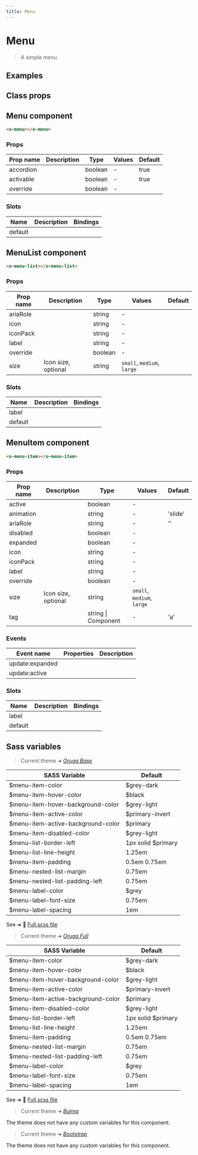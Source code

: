 ```yaml
---
title: Menu
---
```


# Menu

<div class="vp-doc">

> A simple menu

<Carbon />
</div>

<div class="vp-example">

## Examples

<example-menu />

</div>
<div class="vp-example">

## Class props

<inspector-menu-viewer />

</div>

<div class="vp-doc">

## Menu component

```html
<o-menu></o-menu>
```

### Props

| Prop name | Description | Type    | Values | Default |
| --------- | ----------- | ------- | ------ | ------- |
| accordion |             | boolean | -      | true    |
| activable |             | boolean | -      | true    |
| override  |             | boolean | -      |         |

### Slots

| Name    | Description | Bindings |
| ------- | ----------- | -------- |
| default |             |          |

</div>

<div class="vp-doc">

## MenuList component

```html
<o-menu-list></o-menu-list>
```

### Props

| Prop name | Description         | Type    | Values                     | Default |
| --------- | ------------------- | ------- | -------------------------- | ------- |
| ariaRole  |                     | string  | -                          |         |
| icon      |                     | string  | -                          |         |
| iconPack  |                     | string  | -                          |         |
| label     |                     | string  | -                          |         |
| override  |                     | boolean | -                          |         |
| size      | Icon size, optional | string  | `small`, `medium`, `large` |         |

### Slots

| Name    | Description | Bindings |
| ------- | ----------- | -------- |
| label   |             |          |
| default |             |          |

</div>

<div class="vp-doc">

</div>

<div class="vp-doc">

## MenuItem component

```html
<o-menu-item></o-menu-item>
```

### Props

| Prop name | Description         | Type                | Values                     | Default |
| --------- | ------------------- | ------------------- | -------------------------- | ------- |
| active    |                     | boolean             | -                          |         |
| animation |                     | string              | -                          | 'slide' |
| ariaRole  |                     | string              | -                          | ''      |
| disabled  |                     | boolean             | -                          |         |
| expanded  |                     | boolean             | -                          |         |
| icon      |                     | string              | -                          |         |
| iconPack  |                     | string              | -                          |         |
| label     |                     | string              | -                          |         |
| override  |                     | boolean             | -                          |         |
| size      | Icon size, optional | string              | `small`, `medium`, `large` |         |
| tag       |                     | string \| Component | -                          | 'a'     |

### Events

| Event name      | Properties | Description |
| --------------- | ---------- | ----------- |
| update:expanded |            |
| update:active   |            |

### Slots

| Name    | Description | Bindings |
| ------- | ----------- | -------- |
| label   |             | <br/>    |
| default |             |          |

</div>

<div class="vp-doc">

</div>
<div class="vp-doc">

## Sass variables

<div class="theme-orugabase">

> Current theme ➜ _[Oruga Base](https://github.com/oruga-ui/theme-oruga)_

| SASS Variable                      | Default            |
| ---------------------------------- | ------------------ |
| $menu-item-color                   | $grey-dark         |
| $menu-item-hover-color             | $black             |
| $menu-item-hover-background-color  | $grey-light        |
| $menu-item-active-color            | $primary-invert    |
| $menu-item-active-background-color | $primary           |
| $menu-item-disabled-color          | $grey-light        |
| $menu-list-border-left             | 1px solid $primary |
| $menu-list-line-height             | 1.25em             |
| $menu-item-padding                 | 0.5em 0.75em       |
| $menu-nested-list-margin           | 0.75em             |
| $menu-nested-list-padding-left     | 0.75em             |
| $menu-label-color                  | $grey              |
| $menu-label-font-size              | 0.75em             |
| $menu-label-spacing                | 1em                |

See ➜ 📄 [Full scss file](https://github.com/oruga-ui/theme-oruga/tree/main/src/assets/scss/components/_menu.scss)

</div><div class="theme-orugafull">

> Current theme ➜ _[Oruga Full](https://github.com/oruga-ui/theme-oruga)_

| SASS Variable                      | Default            |
| ---------------------------------- | ------------------ |
| $menu-item-color                   | $grey-dark         |
| $menu-item-hover-color             | $black             |
| $menu-item-hover-background-color  | $grey-light        |
| $menu-item-active-color            | $primary-invert    |
| $menu-item-active-background-color | $primary           |
| $menu-item-disabled-color          | $grey-light        |
| $menu-list-border-left             | 1px solid $primary |
| $menu-list-line-height             | 1.25em             |
| $menu-item-padding                 | 0.5em 0.75em       |
| $menu-nested-list-margin           | 0.75em             |
| $menu-nested-list-padding-left     | 0.75em             |
| $menu-label-color                  | $grey              |
| $menu-label-font-size              | 0.75em             |
| $menu-label-spacing                | 1em                |

See ➜ 📄 [Full scss file](https://github.com/oruga-ui/theme-oruga/tree/main/src/assets/scss/components/_menu.scss)

</div><div class="theme-bulma">

> Current theme ➜ _[Bulma](https://github.com/oruga-ui/theme-bulma)_

<p>The theme does not have any custom variables for this component.</p>
</div><div class="theme-bootstrap">

> Current theme ➜ _[Bootstrap](https://github.com/oruga-ui/theme-bootstrap)_

<p>The theme does not have any custom variables for this component.</p>
</div>

</div>
